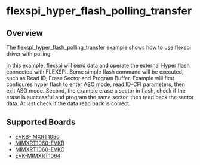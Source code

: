 # flexspi_hyper_flash_polling_transfer

## Overview
The flexspi_hyper_flash_polling_transfer example shows how to use flexspi driver with polling:

In this example, flexspi will send data and operate the external Hyper flash connected with FLEXSPI. Some simple flash command will
be executed, such as Read ID, Erase Sector and Program Buffer.
Example will first configures hyper flash to enter ASO mode, read ID-CFI parameters, then exit ASO mode.
Second, the example erase a sector in flash, check if the erase is successful and program the same sector, then read back
the sector data. At last check if the data read back is correct.

## Supported Boards
- [EVKB-IMXRT1050](../../../../_boards/evkbimxrt1050/driver_examples/flexspi/hyper_flash/polling_transfer/example_board_readme.md)
- [MIMXRT1060-EVKB](../../../../_boards/evkbmimxrt1060/driver_examples/flexspi/hyper_flash/polling_transfer/example_board_readme.md)
- [MIMXRT1060-EVKC](../../../../_boards/evkcmimxrt1060/driver_examples/flexspi/hyper_flash/polling_transfer/example_board_readme.md)
- [EVK-MIMXRT1064](../../../../_boards/evkmimxrt1064/driver_examples/flexspi/hyper_flash/polling_transfer/example_board_readme.md)
